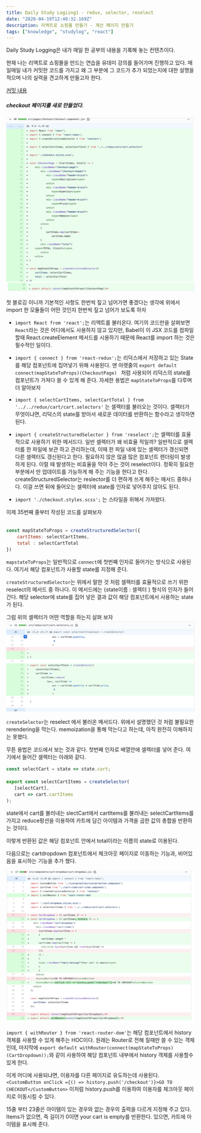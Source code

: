 ```yaml
---
title: Daily Study Logiing1 - redux, selector, reselect
date: "2020-04-19T12:40:32.169Z"
description: 리액트로 쇼핑몰 만들기 - 계산 페이지 만들기 
tags: ["knowledge", "studylog", "react"] 
---
```


Daily Study Logging은 내가 매일 한 공부의 내용을 기록해 놓는 컨텐츠이다. 

현재 나는 리액트로 쇼핑몰을 만드는 연습을 유데미 강의를 들어가며 진행하고 있다. 매일매일 내가 커밋한 코드를 가지고 왜 그 부분에 그 코드가 추가 되었는지에 대한 설명을 적으며 나의 실력을 견고하게 만들고자 한다. 


[커밋 내용](https://github.com/Jesscha/react-shoppingmall/commit/1717f11f00324e8f5870eca8f28da04f55686a0c)

##### checkout 페이지를 새로 만들었다.
![그림](./img1.png)
![그림](./img2.png)

첫 블로깅 이니까 기본적인 사항도 한번씩 짚고 넘어가면 좋겠다는 생각에 위에서 import 한 모듈들이 어떤 것인지 한번씩 짚고 넘어가 보도록 하자 

- `import React from 'react';`는 리액트를 불러온다. 여기의 코드만을 살펴보면 `React`라는 것은 어디에서도 사용하지 않고 있지만, Babel이 이 JSX 코드를 컴파일 할때 React.createElement 메서드를 시용하기 때문에 React를 import 하는 것은 필수적인 일이다. 

- `import { connect } from 'react-redux';`는 리덕스에서 저장하고 있는 State를 해당 컴포넌트에 집어넣기 위해 사용된다. 맨 아랫줄의 `export default connect(mapStateToProps)(CheckoutPage) ` 처럼 사용되어 리덕스의 state를 컴포넌트가 가져다 쓸 수 있게 해 준다. 자세한 용법은 `mapStateToProps`를 다루며 더 알아보자



- `import { selectCartItems, selectCartTotal } from '../../redux/cart/cart.selectors'` 는 셀렉터를 불러오는 것이다. 셀렉터가 무엇이냐면, 리덕스의 state를 받아서 새로운 데이터를 반환하는 함수라고 생각하면 된다. 

- `import { createStructuredSelector } from 'reselect';`는 셀렉터를 효율적으로 사용하기 위한 메서드다. 일반 셀렉터가 왜 비효율 적일까? 일반적으로 셀렉터를 한 파일에 보관 하고 관리하는데, 이때 한 파일 내에 있는 셀렉터가 갱신되면 다른 셀렉터도 갱신된다고 한다. 필요하지 않은 많큼 많은 컴포넌트 렌더링이 발생하게 된다. 이럴 때 발생하는 비효율을 막아 주는 것이 reselect이다. 정확히 필요한 부분에서 만 업데이트를 가능하게 해 주는 기능을 한다고 한다. createStructuredSelector는 reslector를 더 편하게 쓰게 해주는 매서드 중하나다. 이걸 쓰면 뒤에 들어오는 셀렉터에 state를 인자로 넣어주지 않아도 된다.

- `import './checkout.styles.scss';` 는 스타일을 위해서 가져왔다.


이제 35번째 줄부터 작성된 코드를 살펴보자 

```javascript

const mapStateToProps = createStructuredSelector({
    cartItems: selectCartItems,
    total : selectCartTotal
})

```

`mapstateToProps`는 일반적으로 `connect`에 첫번째 인자로 들어가는 방식으로 사용된다. 여기서 해당 컴포넌트가 사용할 state를 지정해 준다. 

`createStructuredSelector`는 위에서 말한 것 처럼 셀렉터를 효율적으로 쓰기 위한 reselect의 메서드 중 하나다. 이 메서드에는 {state이름 : 셀렉터 } 형식의 인자가 들어간다. 해당 selector에 state를 집어 넣은 결과 값이 해당 컴포넌트에서 사용하는 state가 된다. 


그럼 위의 셀렉터가 어떤 역할을 하는지 살펴 보자 
![](./img3.png)


`createSelector`는 reselect 에서 불러온 메서드다. 위에서 설명했던 것 처럼 불필요한 rerendering을 막는다. memoization을 통해 막는다고 하는데, 아직 완전히 이해하지는 못했다. 

무튼 용법은 코드에서 보는 것과 같다. 첫번째 인자로 배열안에 셀렉터를 넣어 준다. 여기에서 들어간 셀렉터는 아래와 같다. 



 ```javascript
 const selectCart = state => state.cart;

 export const selectCartItems = createSelector(
    [selectCart],
    cart => cart.cartItems
);
```
state에서 cart를 불러내는 slectCart에서 cartItems를 불러내는 selectCartItems를 가지고 reduce펑션을 이용하여 카트에 담긴 아이템과 가격을 곱한 값의 총합을 반환하는 것이다. 

이렇게 반환된 값은 해당 컴포넌트 안에서 total이라는 이름의 state로 이용된다. 


다음으로는 cartdropdown 컴포넌트에서 체크아웃 페이지로 이동하는 기능과, 비어있음을 표시하는 기능을 추가 했다. 

![](./img4.png)


`import { withRouter } from 'react-router-dom'`는 해당 컴포넌트에서 history 객체를 사용할 수 있게 해주는 HOC이다. 원래는 Router로 전해 질때만 쓸 수 있는 객체인데, 마지막에 `export default withRouter(connect(mapStateToProps)(CartDropdown));`와 같이 사용하여 해당 컴포넌트 내부에서 history 객체를 사용할수 있게 한다.

이게 어디에 사용되냐면, 이용자를 다른 페이지로 유도하는데 사용된다. 
`<CustomButton onClick ={() => history.push('/checkout')}>GO TO CHECKOUT</CustomButton>` 이처럼 history.push를 이용하여 이용자를 체크아웃 페이지로 이동시킬 수 있다. 

15줄 부터 23줄은 아이템이 있는 경우와 없는 경우의 출력을 다르게 지정해 주고 있다. Items가 없으면, 즉 길이가 0이면 your cart is empty를 반환한다. 있으면, 카트에 아이템을 표시해 준다.


